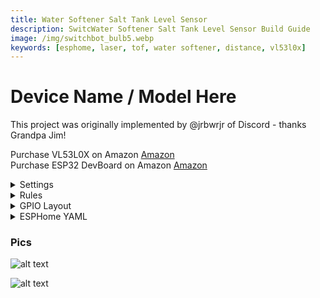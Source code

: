 ```yaml
---
title: Water Softener Salt Tank Level Sensor
description: SwitcWater Softener Salt Tank Level Sensor Build Guide
image: /img/switchbot_bulb5.webp
keywords: [esphome, laser, tof, water softener, distance, vl53l0x]
---
```


# Device Name / Model Here


This project was originally implemented by @jrbwrjr of Discord - thanks Grandpa Jim!

Purchase VL53L0X on Amazon [Amazon](https://amzn.to/3WxlPr1)  
Purchase ESP32 DevBoard on Amazon [Amazon](https://amzn.to/3HqCzMl)


<details><summary>Settings</summary>     
<p>

| Setting | Description
|---------------|-------------
| setoption13 1 | Set On/Off switch to respond instantly
| setoption30 1 | Sets domain to a light
</p></details>

<details><summary>Rules</summary>     
<p>

Any rules

```
Rule1 on something do something endon
```
</p></details>

<details><summary>GPIO Layout</summary>     
<p>

| GPIO |    Component | Description |
|------ |-------------|-------------|         
|GPIO00	| None
|GPIO01	| None
|GPIO02	| None
|GPIO03	| None
|GPIO04	| None
|GPIO07	| VL530X #1 XSHUT
|GPIO08	| I2C SDA
|GPIO09	| I2C SCL
|GPIO10	| None
|GPIO12	| None
|GPIO13	| None
|GPIO14	| None
|GPIO15	| None
|GPIO16	| None
</p></details>

<details><summary>ESPHome YAML</summary>     
<p>

```yaml
esphome:
  name: water-softener

ota:
  password: !secret otapassword

preferences:
  flash_write_interval: 240min

esp32:
  board: esp32-c3-devkitm-1
  framework:
    type: arduino

logger:

mqtt:
  broker: !secret mqtt_host
  username: !secret mqtt_user
  password: !secret mqtt_password

wifi:
  ssid: !secret wifi_ssid
  password: !secret wifi_password
  manual_ip:
    static_ip: !secret staticip_watersoftenerc3
    gateway: !secret staticip_gateway
    subnet: !secret staticip_subnet
    dns1: !secret staticip_dns1

  ap:
    ssid: "Water-Softener Fallback Hotspot"
    password: !secret fallback_password

captive_portal:

i2c:
  sda: GPIO8
  scl: GPIO9

sensor:
  - platform: vl53l0x
    name: "Softener Salt Level"
    id: tof_softener_salt_level
    address: 0x29
    # the enable_pin is for the XSHUT on the vl53l0x
    # allowing multiple on one i2c bus
    # Eliminate the line below if only using one.
    enable_pin: GPIO7
    update_interval: 12s
    filters:
      #- offset: -0.01
      - median
      # linear calibration – where .2m from the sensor is 100% fill level
      # and .79 meters is your 0%/empty level. Take your own measurements once
      # the sensor is in place and adjust.
      - calibrate_linear:
        - 0.790 -> 0
        - 0.537 -> 44 
        - 0.412 -> 64
        - 0.308 -> 82
        - 0.200 -> 100
    unit_of_measurement: "%"
    accuracy_decimals: 1
    on_value_range:
    - below: .25
      then:
        - switch.turn_on: red
    - above: .25
      below: .50
      then:
        - switch.turn_on: blue
    - above: .50
      then:
        - switch.turn_on: green

switch:
  - platform: gpio
    name: "Red"
    id: red
    interlock: &interlock_group [red, green, blue]
    pin: GPIO3
  - platform: gpio
    name: "Green"
    id: green
    interlock: *interlock_group
    pin: GPIO4
  - platform: gpio
    name: "Blue"
    id: blue
    interlock: *interlock_group
    pin: GPIO5
```
</p></details>


### Pics
![alt text](/img/devices/mj-s01_main.jpg "Martin Jerry MJ-S01")

![alt text](/img/devices/mj-s01_inside1.jpg "Martin Jerry MJ-S01 Insides")
